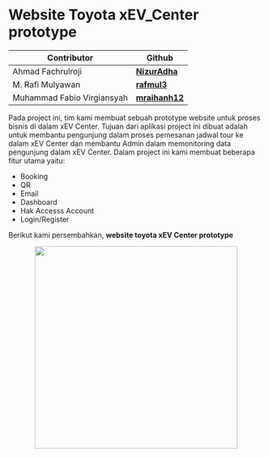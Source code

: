 # Website Toyota xEV_Center prototype

| Contributor | Github |
| --- | --- |
| Ahmad Fachrulroji	| <a href="https://github.com/NizurAdha"><b>NizurAdha</b></a> |
| M. Rafi Mulyawan | <a href="https://github.com/rafmul3"><b>rafmul3</b></a> |
| Muhammad Fabio Virgiansyah| <a href="https://github.com/mraihanh12"><b>mraihanh12</b></a> |

Pada project ini, tim kami membuat sebuah prototype website untuk proses bisnis di dalam xEV Center. Tujuan dari aplikasi project ini dibuat adalah untuk membantu pengunjung dalam proses pemesanan jadwal tour ke dalam xEV Center dan membantu Admin dalam memonitoring data pengunjung dalam xEV Center. Dalam project ini kami membuat beberapa fitur utama yaitu: 
- Booking
- QR
- Email
- Dashboard
- Hak Accesss Account
- Login/Register

Berikut kami persembahkan, <b>website toyota xEV Center prototype </b>

<p align="center"><a href="https://laravel.com" target="_blank"><img src="https://raw.githubusercontent.com/laravel/art/master/logo-lockup/5%20SVG/2%20CMYK/1%20Full%20Color/laravel-logolockup-cmyk-red.svg" width="400"></a></p>
